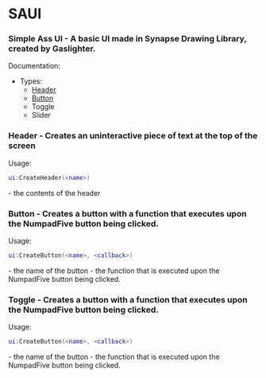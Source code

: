 # SAUI
### Simple Ass UI - A basic UI made in Synapse Drawing Library, created by Gaslighter.

Documentation:
- Types:
  - [Header](https://github.com/Gaslightr/SAUI/blob/main/README.md#header---creates-an-uninteractive-piece-of-text-at-the-top-of-the-screen)
  - [Button](https://github.com/Gaslightr/SAUI/blob/main/README.md#button---creates-a-button-with-a-function-that-executes-upon-the-numpadfive-button-being-clicked)
  - Toggle
  - Slider

### Header - Creates an uninteractive piece of text at the top of the screen
Usage:
```lua
ui:CreateHeader(<name>)
```
<name> - the contents of the header


### Button - Creates a button with a function that executes upon the NumpadFive button being clicked.
Usage:
```lua
ui:CreateButton(<name>, <callback>)
```
<name> - the name of the button
<callback> - the function that is executed upon the NumpadFive button being clicked.


### Toggle - Creates a button with a function that executes upon the NumpadFive button being clicked.
Usage:
```lua
ui:CreateButton(<name>, <callback>)
```
<name> - the name of the button
<callback> - the function that is executed upon the NumpadFive button being clicked.
